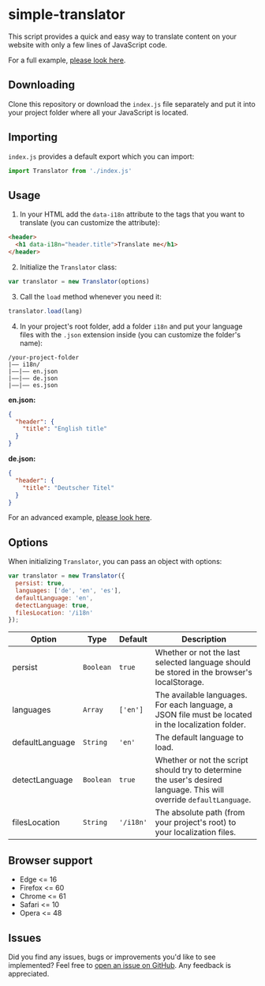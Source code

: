 # simple-translator

This script provides a quick and easy way to translate content on your website with only a few lines of JavaScript code.

For a full example, [please look here](https://codesandbox.io/s/i18n-example-ipfeu).

## Downloading

Clone this repository or download the `index.js` file separately and put it into your project folder where all your JavaScript is located.

## Importing

`index.js` provides a default export which you can import:

```js
import Translator from './index.js'
```

## Usage

1. In your HTML add the `data-i18n` attribute to the tags that you want to translate (you can customize the attribute):
```html
<header>
  <h1 data-i18n="header.title">Translate me</h1>
</header>
```

2. Initialize the `Translator` class:
```js
var translator = new Translator(options)
```

3. Call the `load` method whenever you need it:

```js
translator.load(lang)
```

4. In your project's root folder, add a folder `i18n` and put your language files with the `.json` extension inside (you can customize the folder's name):

```
/your-project-folder
|–– i18n/
|––|–– en.json
|––|–– de.json
|––|–– es.json
```

**en.json:**
```json
{
  "header": {
    "title": "English title"
  }
}
```

**de.json:**
```json
{
  "header": {
    "title": "Deutscher Titel"
  }
}
```

For an advanced example, [please look here](https://codesandbox.io/s/i18n-example-ipfeu?fontsize=14).

## Options

When initializing `Translator`, you can pass an object with options:

```js
var translator = new Translator({
  persist: true,
  languages: ['de', 'en', 'es'],
  defaultLanguage: 'en',
  detectLanguage: true,
  filesLocation: '/i18n'
});
```

| Option  | Type | Default | Description |
|---|---|---|---|
| persist | `Boolean` | `true` | Whether or not the last selected language should be stored in the browser's localStorage. |
| languages | `Array` | `['en']` | The available languages. For each language, a JSON file must be located in the localization folder. |
| defaultLanguage | `String` | `'en'` | The default language to load. |
| detectLanguage | `Boolean` | `true` | Whether or not the script should try to determine the user's desired language. This will override `defaultLanguage`. |
| filesLocation | `String` | `'/i18n'` | The absolute path (from your project's root) to your localization files. |

## Browser support

* Edge <= 16
* Firefox <= 60
* Chrome <= 61
* Safari <= 10
* Opera <= 48

## Issues

Did you find any issues, bugs or improvements you'd like to see implemented? Feel free to [open an issue on GitHub](https://github.com/andreasremdt/simple-translator/issues). Any feedback is appreciated.
